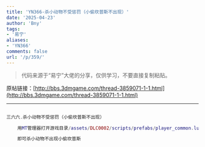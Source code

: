 ```yaml
---
title: 'YN366-杀小动物不受惩罚（小偷坎普斯不出现）'
date: '2025-04-23'
author: 'Bny'
tags:
- '易宁'
aliases:
- 'YN366'
comments: false
url: '/p/359/'
---
```


> 代码来源于“易宁”大佬的分享，仅供学习，不要直接复制粘贴。

原帖链接：[http://bbs.3dmgame.com/thread-3859071-1-1.html](http://bbs.3dmgame.com/thread-3859071-1-1.html)

---

```lua  

三六六.杀小动物不受惩罚（小偷坎普斯不出现）

	用MT管理器打开游戏目录/assets/DLC0002/scripts/prefabs/player_common.lua文件，将inst:AddComponent("kramped")替换为--inst:AddComponent("kramped")

	即可杀小动物不出现小偷坎普斯

```  


